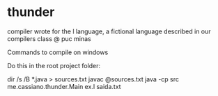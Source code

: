 # thunder
compiler wrote for the l language, a fictional language described in our compilers class @ puc minas

Commands to compile on windows

Do this in the root project folder:

dir /s /B *.java > sources.txt
javac @sources.txt
java -cp src me.cassiano.thunder.Main  ex.l saida.txt
